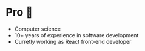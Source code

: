 # Pro 🫧

- Computer science
- 10+ years of experience in software development
- Curretly working as React front-end developer
